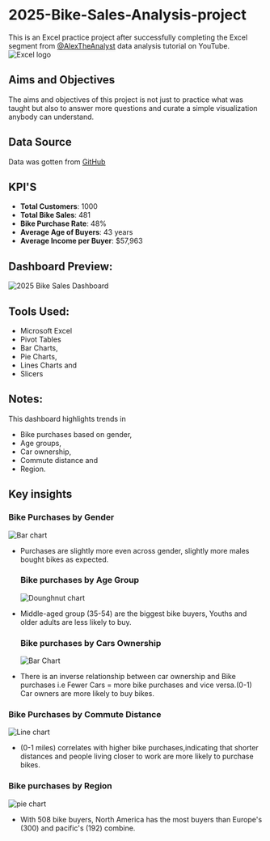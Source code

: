 # 2025-Bike-Sales-Analysis-project
This is an Excel practice project after successfully completing the Excel segment from [@AlexTheAnalyst](@AlexTheAnalyst) data analysis tutorial on YouTube.
![Excel logo](Excel.jpg)

## Aims and Objectives
The aims and objectives of this project is not just to practice what was taught but also to answer more questions and curate a simple visualization anybody can understand.

## Data Source
Data was gotten from [GitHub](https://github.com/Ale...​)


## KPI'S
- **Total Customers**: 1000
- **Total Bike Sales**: 481
- **Bike Purchase Rate**: 48%
- **Average Age of Buyers**: 43 years
- **Average Income per Buyer**: $57,963

## Dashboard Preview:
![2025 Bike Sales Dashboard](dashboard%205_083604.png)

## Tools Used:
- Microsoft Excel
- Pivot Tables
- Bar Charts,
- Pie Charts,
- Lines Charts and
- Slicers

## Notes:
This dashboard highlights trends in

- Bike purchases based on gender,
- Age groups,
- Car ownership,
- Commute distance and
- Region.

## Key insights
### Bike Purchases by Gender
![Bar chart](purchase_by_gender.png)
- Purchases are slightly more even across gender, slightly more males bought bikes as expected.

  ### Bike purchases by Age Group
  ![Dounghnut chart](Age_group.png)
- Middle-aged group (35-54) are the biggest bike buyers, Youths and older adults are less likely to buy.

  ### Bike purchases by Cars Ownership
  ![Bar Chart](Cars_ownership.png)
- There is an inverse relationship between car ownership and Bike purchases i.e Fewer Cars = more bike purchases and vice versa.(0-1) Car owners are more likely to buy bikes.

### Bike Purchases by Commute Distance
![Line chart](Commute_distance.png)
- (0-1 miles) correlates with higher bike purchases,indicating that shorter distances and people living closer to work are more likely to purchase bikes.

### Bike purchases by Region
![pie chart](Region.png)
- With 508 bike buyers, North America has the most buyers than Europe's (300) and pacific's (192) combine.


